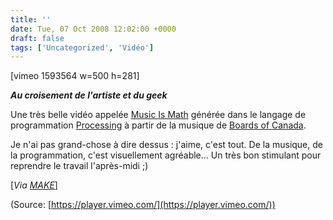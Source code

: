 ```yaml
---
title: ''
date: Tue, 07 Oct 2008 12:02:00 +0000
draft: false
tags: ['Uncategorized', 'Vidéo']
---
```


\[vimeo 1593564 w=500 h=281\]

**_Au croisement de l'artiste et du geek_**

Une très belle vidéo appelée [Music Is Math](http://vimeo.com/1593564) générée dans le langage de programmation [Processing](http://fr.wikipedia.org/wiki/Processing) à partir de la musique de [Boards of Canada](http://www.boardsofcanada.com/).

Je n'ai pas grand-chose à dire dessus : j'aime, c'est tout. De la musique, de la programmation, c'est visuellement agréable… Un très bon stimulant pour reprendre le travail l'après-midi ;)

\[_Via_ [_MAKE_](http://blog.makezine.com/archive/2008/10/music_is_math_by_glenn_ma.html?CMP=OTC-0D6B48984890)\]

(Source: [https://player.vimeo.com/](https://player.vimeo.com/))